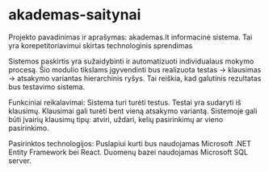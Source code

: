 # akademas-saitynai

Projekto pavadinimas ir aprašymas:
akademas.lt informacinė sistema. Tai yra korepetitoriavimui skirtas technologinis sprendimas

Sistemos paskirtis yra sužaidybinti ir automatizuoti individualaus mokymo procesą. Šio modulio tikslams įgyvendinti bus realizuota testas -> klausimas -> atsakymo variantas hierarchinis ryšys. Tai reiškia, kad galutinis rezultatas bus testavimo sistema.

Funkciniai reikalavimai:
Sistema turi turėti testus. Testai yra sudaryti iš klausimų. Klausimai gali turėti bent vieną atsakymo variantą. Sistemoje gali būti įvairių klausimų tipų: atviri, uždari, kelių pasirinkimų ar vieno pasirinkimo. 

Pasirinktos technologijos:
Puslapiui kurti bus naudojamas Microsoft .NET Entity Framework bei React. Duomenų bazei naudojamas Microsoft SQL server.
